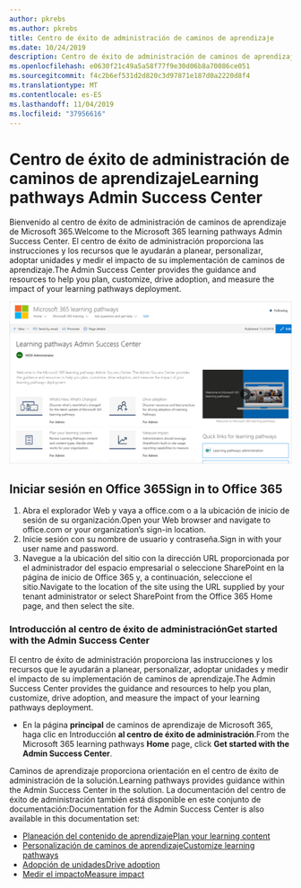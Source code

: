 ```yaml
---
author: pkrebs
ms.author: pkrebs
title: Centro de éxito de administración de caminos de aprendizaje
ms.date: 10/24/2019
description: Centro de éxito de administración de caminos de aprendizaje
ms.openlocfilehash: e0630f21c49a5a58f77f9e30d06b8a70086ce051
ms.sourcegitcommit: f4c2b6ef531d2d820c3d97871e187d0a2220d8f4
ms.translationtype: MT
ms.contentlocale: es-ES
ms.lasthandoff: 11/04/2019
ms.locfileid: "37956616"
---
```

# <a name="learning-pathways-admin-success-center"></a><span data-ttu-id="53a85-103">Centro de éxito de administración de caminos de aprendizaje</span><span class="sxs-lookup"><span data-stu-id="53a85-103">Learning pathways Admin Success Center</span></span>

<span data-ttu-id="53a85-104">Bienvenido al centro de éxito de administración de caminos de aprendizaje de Microsoft 365.</span><span class="sxs-lookup"><span data-stu-id="53a85-104">Welcome to the Microsoft 365 learning pathways Admin Success Center.</span></span> <span data-ttu-id="53a85-105">El centro de éxito de administración proporciona las instrucciones y los recursos que le ayudarán a planear, personalizar, adoptar unidades y medir el impacto de su implementación de caminos de aprendizaje.</span><span class="sxs-lookup"><span data-stu-id="53a85-105">The Admin Success Center provides the guidance and resources to help you plan, customize, drive adoption, and measure the impact of your learning pathways deployment.</span></span>

![CG-successcenter. png](media/cg-successcenter.png)

## <a name="sign-in-to-office-365"></a><span data-ttu-id="53a85-107">Iniciar sesión en Office 365</span><span class="sxs-lookup"><span data-stu-id="53a85-107">Sign in to Office 365</span></span> 

1.  <span data-ttu-id="53a85-108">Abra el explorador Web y vaya a office.com o a la ubicación de inicio de sesión de su organización.</span><span class="sxs-lookup"><span data-stu-id="53a85-108">Open your Web browser and navigate to office.com or your organization’s sign-in location.</span></span> 
2.  <span data-ttu-id="53a85-109">Inicie sesión con su nombre de usuario y contraseña.</span><span class="sxs-lookup"><span data-stu-id="53a85-109">Sign in with your user name and password.</span></span>
3.  <span data-ttu-id="53a85-110">Navegue a la ubicación del sitio con la dirección URL proporcionada por el administrador del espacio empresarial o seleccione SharePoint en la página de inicio de Office 365 y, a continuación, seleccione el sitio.</span><span class="sxs-lookup"><span data-stu-id="53a85-110">Navigate to the location of the site using the URL supplied by your tenant administrator or select SharePoint from the Office 365 Home page, and then select the site.</span></span> 

### <a name="get-started-with-the-admin-success-center"></a><span data-ttu-id="53a85-111">Introducción al centro de éxito de administración</span><span class="sxs-lookup"><span data-stu-id="53a85-111">Get started with the Admin Success Center</span></span>

<span data-ttu-id="53a85-112">El centro de éxito de administración proporciona las instrucciones y los recursos que le ayudarán a planear, personalizar, adoptar unidades y medir el impacto de su implementación de caminos de aprendizaje.</span><span class="sxs-lookup"><span data-stu-id="53a85-112">The Admin Success Center provides the guidance and resources to help you plan, customize, drive adoption, and measure the impact of your learning pathways deployment.</span></span> 

- <span data-ttu-id="53a85-113">En la página **principal** de caminos de aprendizaje de Microsoft 365, haga clic en Introducción **al centro de éxito de administración**.</span><span class="sxs-lookup"><span data-stu-id="53a85-113">From the Microsoft 365 learning pathways **Home** page, click **Get started with the Admin Success Center**.</span></span>

<span data-ttu-id="53a85-114">Caminos de aprendizaje proporciona orientación en el centro de éxito de administración de la solución.</span><span class="sxs-lookup"><span data-stu-id="53a85-114">Learning pathways provides guidance within the Admin Success Center in the solution.</span></span> <span data-ttu-id="53a85-115">La documentación del centro de éxito de administración también está disponible en este conjunto de documentación:</span><span class="sxs-lookup"><span data-stu-id="53a85-115">Documentation for the Admin Success Center is also available in this documentation set:</span></span> 

- [<span data-ttu-id="53a85-116">Planeación del contenido de aprendizaje</span><span class="sxs-lookup"><span data-stu-id="53a85-116">Plan your learning content</span></span>](custom_plancontent.md)
- [<span data-ttu-id="53a85-117">Personalización de caminos de aprendizaje</span><span class="sxs-lookup"><span data-stu-id="53a85-117">Customize learning pathways</span></span>](custom_overview.md)
- [<span data-ttu-id="53a85-118">Adopción de unidades</span><span class="sxs-lookup"><span data-stu-id="53a85-118">Drive adoption</span></span>](driveadoption.md)
- [<span data-ttu-id="53a85-119">Medir el impacto</span><span class="sxs-lookup"><span data-stu-id="53a85-119">Measure impact</span></span>](custom_measureimpact.md)


